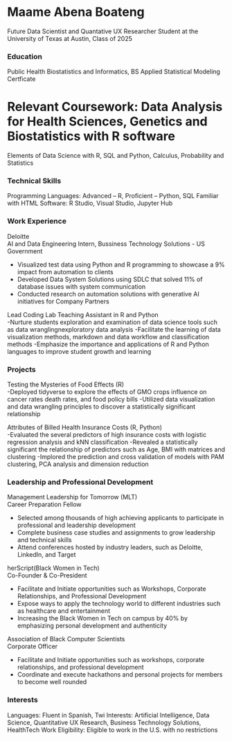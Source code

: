# Maame Abena Boateng 
Future Data Scientist and Quantative UX Researcher 
Student at the University of Texas at Austin, Class of 2025 


### Education 
Public Health Biostatistics and Informatics, BS
Applied Statistical Modeling Certficate

# Relevant Coursework: Data Analysis for Health Sciences, Genetics and Biostatistics with R software
Elements of Data Science with R, SQL and Python, Calculus, Probability and Statistics

### Technical Skills 
Programming Languages: Advanced – R, Proficient  – Python, SQL Familiar with HTML
Software: R Studio, Visual Studio, Jupyter Hub

### Work Experience 
Deloitte 		                                                                                 
AI and Data Engineering Intern, Bussiness Technology Solutions	- US Government          
- Visualized test data using Python and R programming to showcase a 9% impact from automation to clients
- Developed Data System Solutions using SDLC that solved 11% of database issues with system communication
- Conducted research on automation solutions with generative AI initiatives for Company Partners 

Lead Coding Lab Teaching Assistant in R and Python                                              
-Nurture students exploration and examination of data science tools such as data wranglingnexploratory data analysis 
-Facilitate the learning of data visualization methods, markdown and data workflow and classification methods
-Emphasize the importance and applications of R and Python languages to improve student growth and learning


### Projects 
Testing the Mysteries of Food Effects (R)					         
-Deployed tidyverse to explore the effects of GMO crops influence on cancer rates death rates, and food policy bills
-Utilized data visualization and data wrangling principles to discover a statistically significant relationship 

Attributes of Billed Health Insurance Costs (R, Python)					         
-Evaluated the several predictors of high insurance costs with logistic regression analysis and kNN classification
-Revealed a statistically significant the relationship of predictors such as Age, BMI with matrices and clustering
-Implored the prediction and cross validation of models with PAM clustering, PCA analysis and dimension reduction

### Leadership and Professional Development 
Management Leadership for Tomorrow (MLT) 						                                    
Career Preparation Fellow									                                              
-	Selected among thousands of high achieving applicants to participate in professional and leadership development
-	Complete business case studies and assignments to grow leadership and technical skills
-	Attend conferences hosted by industry leaders, such as Deloitte, LinkedIn, and Target

herScript(Black Women in Tech)			             	               	                      
Co-Founder & Co-President 								                                               
-	Facilitate and Initiate opportunities such as Workshops, Corporate Relationships, and Professional Development
-	Expose ways to apply the technology world to different industries such as healthcare and entertainment	
-	Increasing the Black Women in Tech on campus by 40% by emphasizing personal development and authenticity 

Association of Black Computer Scientists          			             	               	    
Corporate Officer             								                                           
-	Facilitate and Initiate opportunities such as workshops, corporate relationships, and professional development
-	Coordinate and execute hackathons and personal projects for members to become well rounded

### Interests 
Languages: Fluent in Spanish, Twi
Interests: Artificial Intelligence, Data Science, Quantitative UX Research, Business Technology Solutions, HealthTech
Work Eligibility: Eligible to work in the U.S. with no restrictions

